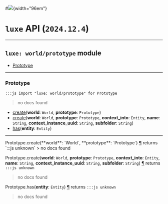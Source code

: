 #![](../../../../../../images/luxe-dark.svg){width="96em"}

# `luxe` API (`2024.12.4`)  


---

## `luxe: world/prototype` module

- [Prototype](#prototype)   

---

### Prototype
`:::js import "luxe: world/prototype" for Prototype`
> no docs found

- [create](#Prototype.create+2)(**world**: `World`, **prototype**: `Prototype`)
- [create](#Prototype.create+6)(**world**: `World`, **prototype**: `Prototype`, **context_into**: `Entity`, **name**: `String`, **context_instance_uuid**: `String`, **subfolder**: `String`)
- [has](#Prototype.has)(**entity**: `Entity`)

<hr/>
<endpoint module="luxe: world/prototype" class="Prototype" signature="create(world : World, prototype : Prototype)"></endpoint>
<signature id="Prototype.create+2">Prototype.create(**world**: `World`, **prototype**: `Prototype`)
<a class="headerlink" href="#Prototype.create+2" title="Permanent link">¶</a></signature>
<span class='api_ret'>returns</span> `:::js unknown`
> no docs found   

<endpoint module="luxe: world/prototype" class="Prototype" signature="create(world : World, prototype : Prototype, context_into : Entity, name : String, context_instance_uuid : String, subfolder : String)"></endpoint>
<signature id="Prototype.create+6">Prototype.create(**world**: `World`, **prototype**: `Prototype`, **context_into**: `Entity`, **name**: `String`, **context_instance_uuid**: `String`, **subfolder**: `String`)
<a class="headerlink" href="#Prototype.create+6" title="Permanent link">¶</a></signature>
<span class='api_ret'>returns</span> `:::js unknown`
> no docs found   

<endpoint module="luxe: world/prototype" class="Prototype" signature="has(entity : Entity)"></endpoint>
<signature id="Prototype.has">Prototype.has(**entity**: `Entity`)
<a class="headerlink" href="#Prototype.has" title="Permanent link">¶</a></signature>
<span class='api_ret'>returns</span> `:::js unknown`
> no docs found   

